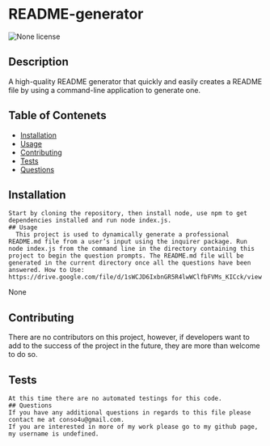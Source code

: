 # README-generator 
  ![None license](https://img.shields.io/badge/license-None-Red.svg)
  ## Description
  A high-quality README generator that quickly and easily creates a README file by using a command-line application to generate one.
  ## Table of Contenets
  * [Installation](#installation)
  * [Usage](#usage)
  * [Contributing](#contributing)
  * [Tests](#tests)
  * [Questions](questions)
  ## Installation
    Start by cloning the repository, then install node, use npm to get dependencies installed and run node index.js.
    ## Usage
      This project is used to dynamically generate a professional README.md file from a user’s input using the inquirer package. Run node index.js from the command line in the directory containing this project to begin the question prompts. The README.md file will be generated in the current directory once all the questions have been answered. How to Use: https://drive.google.com/file/d/1sWCJD6IxbnGR5R4lwWClfbFVMs_KICck/view 
  None 
   
  ## Contributing
  There are no contributors on this project, however, if developers want to add to the success of the project in the future, they are more than welcome to do so.
  ## Tests
    At this time there are no automated testings for this code.
    ## Questions
    If you have any additional questions in regards to this file please contact me at conso4u@gmail.com.
    If you are interested in more of my work please go to my github page, my username is undefined.
    
  